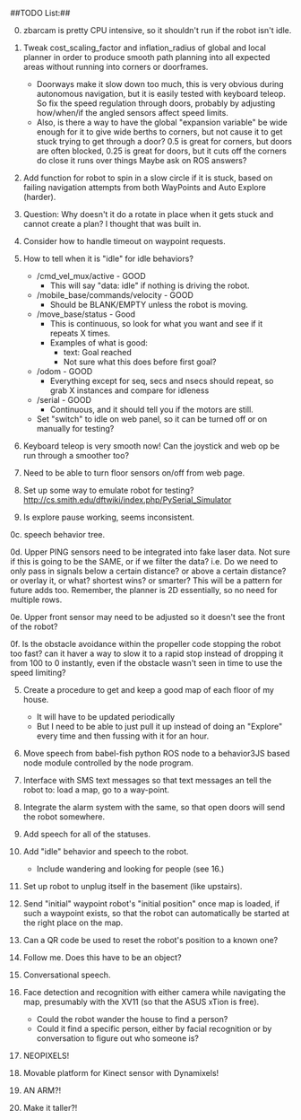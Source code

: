##TODO List:##

0. zbarcam is pretty CPU intensive, so it shouldn't run if the robot isn't idle.

0. Tweak cost_scaling_factor and inflation_radius of global and local planner
in order to produce smooth path planning into all expected areas without running
into corners or doorframes.
     * Doorways make it slow down too much,
this is very obvious during autonomous navigation,
but it is easily tested with keyboard teleop.
So fix the speed regulation through doors,
probably by adjusting how/when/if the angled sensors affect speed limits.
     * Also, is there a way to have the global "expansion variable" be wide enough for it to
give wide berths to corners,
but not cause it to get stuck trying to get through a door?
0.5 is great for corners, but doors are often blocked,
0.25 is great for doors, but it cuts off the corners do close it runs over things
Maybe ask on ROS answers?

0. Add function for robot to spin in a slow circle if it is stuck, based on
failing navigation attempts from both WayPoints and Auto Explore (harder).

0. Question: Why doesn't it do a rotate in place when it gets stuck and cannot
create a plan? I thought that was built in.

0. Consider how to handle timeout on waypoint requests.

0. How to tell when it is "idle" for idle behaviors?
     * /cmd_vel_mux/active - GOOD
        * This will say "data: idle" if nothing is driving the robot.
     * /mobile_base/commands/velocity - GOOD
        * Should be BLANK/EMPTY unless the robot is moving.
     * /move_base/status - Good
        * This is continuous, so look for what you want and see if it repeats X times.
        * Examples of what is good:
            * text: Goal reached
            * Not sure what this does before first goal?
     * /odom - GOOD
        * Everything except for seq, secs and nsecs should repeat, so grab X instances and compare for idleness
     * /serial - GOOD
        * Continuous, and it should tell you if the motors are still.
     * Set "switch" to idle on web panel, so it can be turned off or on manually for testing?

0. Keyboard teleop is very smooth now!
Can the joystick and web op be run through a smoother too?

0. Need to be able to turn floor sensors on/off from web page.

0. Set up some way to emulate robot for testing?
http://cs.smith.edu/dftwiki/index.php/PySerial_Simulator

0. Is explore pause working, seems inconsistent.

0c. speech behavior tree.

0d. Upper PING sensors need to be integrated into fake laser data.
    Not sure if this is going to be the SAME, or if we filter the data?
        i.e. Do we need to only pass in signals below a certain distance?
        or above a certain distance?
    or overlay it, or what?
        shortest wins?
        or smarter?
    This will be a pattern for future adds too.
    Remember, the planner is 2D essentially, so no need for multiple rows.

0e. Upper front sensor may need to be adjusted so it doesn't see the front of the robot?

0f. Is the obstacle avoidance within the propeller code stopping the robot too fast?
can it haver a way to slow it to a rapid stop instead of dropping it from 100 to 0 instantly, even if the obstacle wasn't seen in time to use the speed limiting?

5. Create a procedure to get and keep a good map of each floor of my house.
    * It will have to be updated periodically
    * But I need to be able to just pull it up instead of doing an "Explore" every time and then fussing with it for an hour.

6. Move speech from babel-fish python ROS node to a behavior3JS based node module controlled by the node program.

8. Interface with SMS text messages so that text messages an tell the robot
to:
load a map,
go to a way-point.

9. Integrate the alarm system with the same, so that open doors will send the robot somewhere.

10. Add speech for all of the statuses.

11. Add "idle" behavior and speech to the robot.
    * Include wandering and looking for people (see 16.)

12. Set up robot to unplug itself in the basement (like upstairs).

12. Send "initial" waypoint robot's "initial position" once map is loaded, if such a waypoint exists, so that the robot can automatically be started at the right place on the map.

13. Can a QR code be used to reset the robot's position to a known one?

14. Follow me. Does this have to be an object?

15. Conversational speech.

16. Face detection and recognition with either camera while navigating the map, presumably with the XV11 (so that the ASUS xTion is free).
    * Could the robot wander the house to find a person?
    * Could it find a specific person, either by facial recognition or by conversation to figure out who someone is?

17. NEOPIXELS!

18. Movable platform for Kinect sensor with Dynamixels!

19. AN ARM?!

20. Make it taller?!

